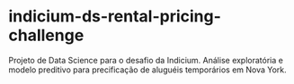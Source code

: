 # indicium-ds-rental-pricing-challenge
Projeto de Data Science para o desafio da Indicium. Análise exploratória e modelo preditivo para precificação de aluguéis temporários em Nova York.
